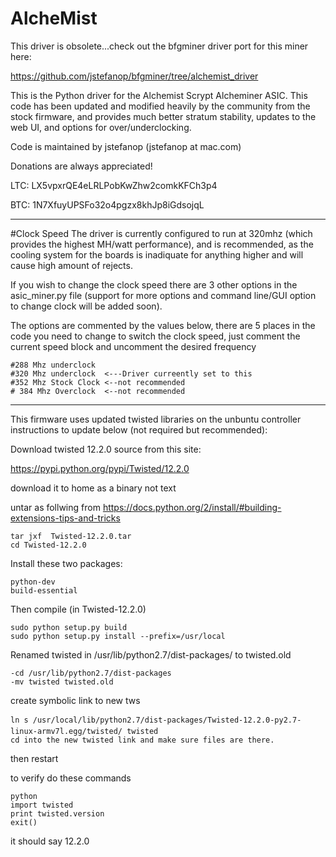 # AlcheMist
This driver is obsolete...check out the bfgminer driver port for this miner here:

https://github.com/jstefanop/bfgminer/tree/alchemist_driver

This is the Python driver for the Alchemist Scrypt Alcheminer ASIC. This code has been updated and modified heavily by the community from the stock firmware, and provides much better stratum stability, updates to the web UI, and options for over/underclocking.

Code is maintained by jstefanop (jstefanop at mac.com)

Donations are always appreciated!

LTC: LX5vpxrQE4eLRLPobKwZhw2comkKFCh3p4 

BTC: 1N7XfuyUPSFo32o4pgzx8khJp8iGdsojqL

---
#Clock Speed
The driver is currently configured to run at 320mhz (which provides the highest MH/watt performance), and is recommended, as the cooling system for the boards is inadiquate for anything higher and will cause high amount of rejects. 

If you wish to change the clock speed there are 3 other options in the asic_miner.py file (support for more options and command line/GUI option to change clock will be added soon).

The options are commented by the values below, there are 5 places in the code you need to change to switch the clock speed, just comment the current speed block and uncomment the desired frequency
```
#288 Mhz underclock
#320 Mhz underclock  <---Driver curreently set to this
#352 Mhz Stock Clock <--not recommended
# 384 Mhz Overclock  <--not recommended
```

---
This firmware uses updated twisted libraries on the unbuntu controller instructions to update below (not required but recommended):

Download twisted 12.2.0 source from this site:

https://pypi.python.org/pypi/Twisted/12.2.0

download it to home as a binary not text

untar as follwing from
https://docs.python.org/2/install/#building-extensions-tips-and-tricks
```
tar jxf  Twisted-12.2.0.tar
cd Twisted-12.2.0
```

Install these two packages:
```
python-dev
build-essential
```

Then compile (in Twisted-12.2.0)
```
sudo python setup.py build
sudo python setup.py install --prefix=/usr/local
```

Renamed twisted in /usr/lib/python2.7/dist-packages/ to twisted.old 
```
-cd /usr/lib/python2.7/dist-packages 
-mv twisted twisted.old
```
create symbolic link to new tws
```
ln s /usr/local/lib/python2.7/dist-packages/Twisted-12.2.0-py2.7-linux-armv7l.egg/twisted/ twisted
cd into the new twisted link and make sure files are there.
```
then restart

to verify do these commands
```
python
import twisted
print twisted.version
exit()
```

it should say 12.2.0